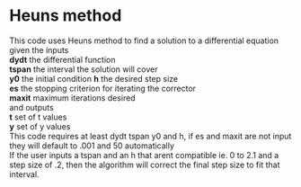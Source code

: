 # Heuns method  
This code uses Heuns method to find a solution to a differential equation given the inputs  
**dydt** the differential function  
**tspan** the interval the solution will cover  
**y0** the initial condition
**h** the desired step size  
**es** the stopping criterion for iterating the corrector  
**maxit** maximum iterations desired  
and outputs  
**t** set of t values  
**y** set of y values  
This code requires at least dydt tspan y0 and h, if es and maxit are not input they will default to .001 and 50 automatically  
If the user inputs a tspan and an h that arent compatible ie. 0 to 2.1 and a step size of .2, then the algorithm will correct the final step size to fit that interval.
